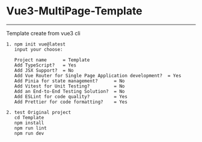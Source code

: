 # Vue3-MultiPage-Template



-------------------------------------------------------------
Template create from vue3 cli
```
1. npm init vue@latest
   input your choose:

   Project name      = Template
   Add TypeScript?   = Yes
   Add JSX Support?  = No
   Add Vue Router for Single Page Application development?  = Yes
   Add Pinia for state management?      = No
   Add Vitest for Unit Testing?         = No
   Add an End-to-End Testing Solution?  = No
   Add ESLint for code quality?         = Yes
   Add Prettier for code formatting?    = Yes

2. test Original project
   cd Template
   npm install
   npm run lint
   npm run dev
```